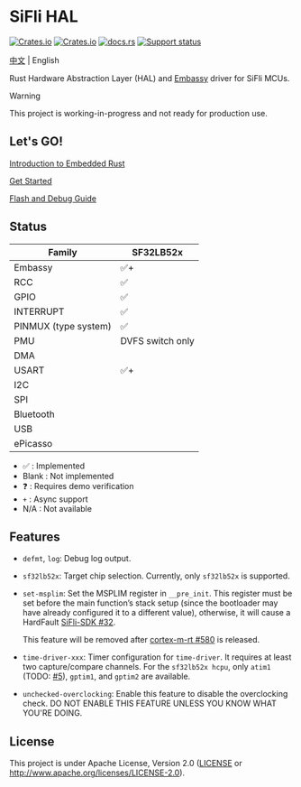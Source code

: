 # SiFli HAL

[![Crates.io][badge-license]][crates]
[![Crates.io][badge-version]][crates]
[![docs.rs][badge-docsrs]][docsrs]
[![Support status][badge-support-status]][githubrepo]

[badge-license]: https://img.shields.io/crates/l/sifli-hal?style=for-the-badge
[badge-version]: https://img.shields.io/crates/v/sifli-hal?style=for-the-badge
[badge-docsrs]: https://img.shields.io/docsrs/sifli-hal?style=for-the-badge
[badge-support-status]: https://img.shields.io/badge/Support_status-Community-yellow?style=for-the-badge
[crates]: https://crates.io/crates/sifli-hal
[docsrs]: https://docs.rs/sifli-hal
[githubrepo]: https://github.com/OpenSiFli/sifli-hal

[中文](README_zh.md) | English

Rust Hardware Abstraction Layer (HAL) and [Embassy](https://github.com/embassy-rs/embassy) driver for SiFli MCUs.

> [!WARNING]
> 
> This project is working-in-progress and not ready for production use.

## Let's GO!

[Introduction to Embedded Rust](../docs/intro_to_embedded_rust.md)

[Get Started](../docs/get_started.md)

[Flash and Debug Guide](../docs/flash_and_debug.md)

## Status

| Family               | SF32LB52x        |
| -------------------- | ---------------- |
| Embassy              | ✅+               |
| RCC                  | ✅                |
| GPIO                 | ✅                |
| INTERRUPT            | ✅                |
| PINMUX (type system) | ✅                |
| PMU                  | DVFS switch only |
| DMA                  |                  |
| USART                | ✅+               |
| I2C                  |                  |
| SPI                  |                  |
| Bluetooth            |                  |
| USB                  |                  |
| ePicasso             |                  |

- ✅ : Implemented
- Blank : Not implemented
- ❓ : Requires demo verification
- `+` : Async support
- N/A : Not available

## Features

- `defmt`, `log`: Debug log output.

- `sf32lb52x`: Target chip selection. Currently, only `sf32lb52x` is supported.

- `set-msplim`: Set the MSPLIM register in `__pre_init`. This register must be set before the main function’s stack setup (since the bootloader may have already configured it to a different value), otherwise, it will cause a HardFault [SiFli-SDK #32](https://github.com/OpenSiFli/SiFli-SDK/issues/32).

  This feature will be removed after [cortex-m-rt #580](https://github.com/rust-embedded/cortex-m/pull/580)  is released.

- `time-driver-xxx`: Timer configuration for `time-driver`. It requires at least two capture/compare channels. For the `sf32lb52x hcpu`, only `atim1` (TODO: [#5](https://github.com/OpenSiFli/sifli-rs/issues/5)), `gptim1`, and `gptim2` are available.

- `unchecked-overclocking`: Enable this feature to disable the overclocking check. DO NOT ENABLE THIS FEATURE UNLESS YOU KNOW WHAT YOU'RE DOING.

## License

This project is under Apache License, Version 2.0 ([LICENSE](../LICENSE) or <http://www.apache.org/licenses/LICENSE-2.0>).